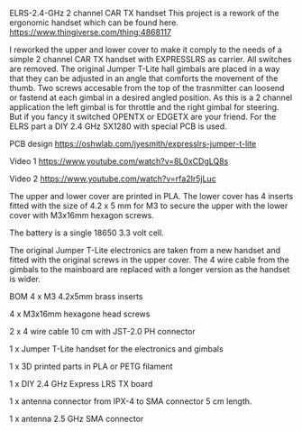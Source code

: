ELRS-2.4-GHz 2 channel CAR TX handset
This project is a rework of the ergonomic handset which can be found here.
https://www.thingiverse.com/thing:4868117

I reworked the upper and lower cover to make it comply to the needs of a simple 2 channel CAR TX handset with EXPRESSLRS as carrier.
All switches are removed.
The original Jumper T-Lite hall gimbals are placed in a way that they can be adjusted in an angle that comforts the movement of the thumb.
Two screws accesable from the top of the trasnmitter can loosend or fastend at each gimbal in a desired angled position.
As this is a 2 channel application the left gimbal is for throttle and the right gimbal for steering.
But if you fancy it switched OPENTX or EDGETX are your friend.
For the ELRS part a DIY 2.4 GHz SX1280 with special PCB is used.

PCB design https://oshwlab.com/jyesmith/expresslrs-jumper-t-lite

Video 1 https://www.youtube.com/watch?v=8L0xCDgLQ8s

Video 2 https://www.youtube.com/watch?v=rfa2Ir5jLuc

The upper and lower cover are printed in PLA.
The lower cover has 4 inserts fitted with the size of 4.2 x 5 mm for M3 to secure the upper with the lower cover with M3x16mm hexagon screws.

The battery is a single 18650 3.3 volt cell.

The original Jumper T-Lite electronics are taken from a new handset and fitted with the original screws in the upper cover.
The 4 wire cable from the gimbals to the mainboard are replaced with a longer version as the handset is wider.

BOM
4 x M3 4.2x5mm brass inserts

4 x M3x16mm hexagone head screws

2 x 4 wire cable 10 cm with JST-2.0 PH connector

1 x Jumper T-Lite handset for the electronics and gimbals

1 x 3D printed parts in PLA or PETG filament

1 x DIY 2.4 GHz Express LRS TX board

1 x antenna connector from IPX-4 to SMA connector 5 cm length.

1 x antenna 2.5 GHz SMA connector
